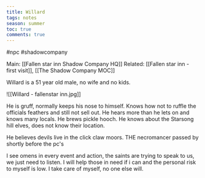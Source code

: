 ---title: Willardtags: notesseason: summertoc: truecomments: true---
#npc #shadowcompany  

Main: [[Fallen star inn Shadow Company HQ]]
Related: [[Fallen star inn - first visit]], [[The Shadow Company MOC]]

Willard is a 51 year old male, no wife and no kids.

![[Willard - fallenstar inn.jpg]]

He is gruff, normally keeps his nose to himself.
Knows how not to ruffle the officials feathers and still not sell out.
He hears more than he lets on and knows many locals.
He brews pickle hooch.
He knows about the Starsong hill elves, does not know their location.

He believes devils live in the click claw moors.
THE necromancer passed by shortly before the pc's

I see omens in every event and action, the saints are trying to speak to us, we just need to listen.
I will help those in need if i can and the personal risk to myself is low.
I take care of myself, no one else will.
